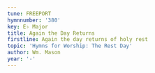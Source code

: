 ```yaml
---
tune: FREEPORT
hymnnumber: '380'
key: E♭ Major
title: Again the Day Returns
firstline: Again the day returns of holy rest
topic: 'Hymns for Worship: The Rest Day'
author: Wm. Mason
year: '-'
---
```


